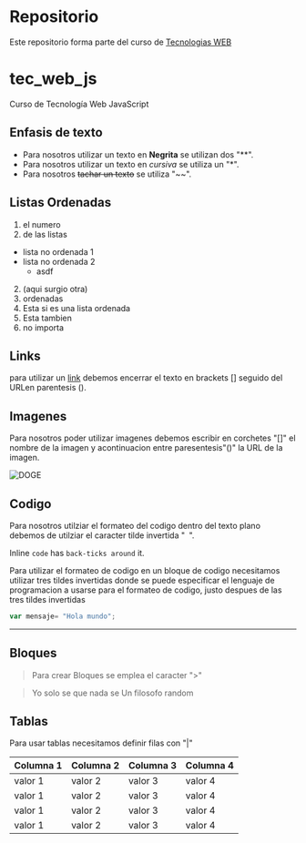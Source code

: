 # Repositorio

Este repositorio forma parte del curso de [Tecnologias WEB](https://github.com/adrianeguez/Tec_Web_Js_2016_B)

# tec_web_js
Curso de Tecnología Web JavaScript

## Enfasis de texto

* Para nosotros utilizar un texto en **Negrita** se utilizan dos "**".
* Para nosotros utilizar un texto en *cursiva* se utiliza un "*".
* Para nosotros ~~tachar un texto~~ se utiliza "~~".

## Listas Ordenadas
1. el numero 
2. de las listas
  * lista no ordenada 1
  * lista no ordenada 2
    * asdf
2. (aqui surgio otra)
1. ordenadas
  1. Esta si es una lista ordenada
  2. Esta tambien
4. no importa

## Links

para utilizar un [link](https://github.com/adrianeguez/Tec_Web_Js_2016_B) debemos encerrar el texto en brackets [] seguido del URLen parentesis ().

## Imagenes

Para nosotros poder utilizar imagenes debemos escribir en corchetes "[]" el nombre de la imagen y acontinuacion entre paresentesis"()" la URL de la imagen.


![DOGE](https://upload.wikimedia.org/wikipedia/commons/5/58/Shiba_inu_taiki.jpg "Logo Title Text 5")

## Codigo


Para nosotros utilziar el formateo del codigo dentro del texto plano debemos de utilziar el caracter tilde invertida "` `".

Inline `code` has `back-ticks around` it.

Para utilizar el formateo de codigo en un bloque de codigo necesitamos utilizar tres tildes invertidas donde se puede especificar el lenguaje de programacion a usarse para el formateo de codigo, justo despues de las tres tildes invertidas

```javascript
var mensaje= "Hola mundo";
```

*****

## Bloques

> Para crear Bloques se emplea el caracter ">"

> Yo solo se que nada se
> Un filosofo random


## Tablas

Para usar tablas necesitamos definir filas con "|"

|Columna 1|Columna 2|Columna 3|Columna 4|
| --- | --- | --- | --- |
| valor 1 | valor 2 | valor  3| valor  4|
| valor 1 | valor 2 | valor  3| valor  4|
| valor 1 | valor 2 | valor  3| valor  4|
| valor 1 | valor 2 | valor  3| valor  4|
